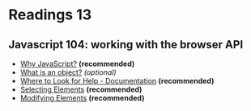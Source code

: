 # Readings 13

## Javascript 104: working with the browser API

-   [Why JavaScript?](https://teamtreehouse.com/library/interactive-web-pages-with-javascript/javascript-and-the-dom/why-javascript) **(recommended)**
-   [What is an object?](https://teamtreehouse.com/library/interactive-web-pages-with-javascript/javascript-and-the-dom/what-is-an-object) _(optional)_
-   [Where to Look for Help - Documentation](https://teamtreehouse.com/library/interactive-web-pages-with-javascript/javascript-and-the-dom/where-to-look-for-help-documentation) **(recommended)**
-   [Selecting Elements](https://teamtreehouse.com/library/interactive-web-pages-with-javascript/selecting-elements-and-adding-events-with-javascript/perform-selecting-elements) **(recommended)**
-   [Modifying Elements](https://teamtreehouse.com/library/interactive-web-pages-with-javascript/traversing-and-manipulating-the-dom-with-javascript/perform-modifying-elements) **(recommended)**
